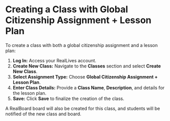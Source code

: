 # Creating a Class with Global Citizenship Assignment + Lesson Plan

To create a class with both a global citizenship assignment and a lesson plan:

1. **Log In:** Access your RealLives account.
2. **Create New Class:** Navigate to the **Classes** section and select **Create New Class**.
3. **Select Assignment Type:** Choose **Global Citizenship Assignment + Lesson Plan**.
4. **Enter Class Details:** Provide a **Class Name**, **Description**, and details for the lesson plan.
5. **Save:** Click **Save** to finalize the creation of the class.

A RealBoard board will also be created for this class, and students will be notified of the new class and board.
